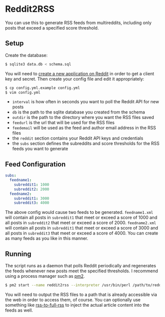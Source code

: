 # Reddit2RSS

You can use this to generate RSS feeds from multireddits, including only posts that exceed a specified score threshold.

## Setup

Create the database:

```sh
$ sqlite3 data.db < schema.sql
```

You will need to [create a new application on Reddit](https://www.reddit.com/prefs/apps) in order to get a client key and secret. Then create your config file and edit it appropriately:

```sh
$ cp config.yml.example config.yml
$ vim config.yml
```

- `interval` is how often in seconds you want to poll the Reddit API for new posts
- `db` is the path to the sqlite database you created from the schema
- `outdir` is the path to the directory where you want the RSS files saved
- `feedurl` is the url that will be used for the RSS files
- `feedemail` will be used as the feed and author email address in the RSS files
- the `reddit` section contains your Reddit API keys and credentials
- the `subs` section defines the subreddits and score thresholds for the RSS feeds you want to generate

## Feed Configuration

```yml
subs:
  feedname1:
    subreddit1: 1000
    subreddit2: 2000
  feedname2:
    subreddit1: 3000
    subreddit3: 4000
```

The above config would cause two feeds to be generated. `feedname1.xml` will contain all posts in `subreddit1` that meet or exceed a score of 1000 and all posts in `subreddit2` that meet or exceed a score of 2000. `feedname2.xml` will contain all posts in `subreddit1` that meet or exceed a score of 3000 and all posts in `subreddit3` that meet or exceed a score of 4000. You can create as many feeds as you like in this manner.

## Running

The script runs as a daemon that polls Reddit periodically and regenerates the feeds whenever new posts meet the specified thresholds. I recommend using a process manager such as [pm2](http://pm2.keymetrics.io/).

```sh
$ pm2 start --name reddit2rss --interpreter /usr/bin/perl /path/to/reddit2rss.pl
```

You will need to output the RSS files to a path that is already accessible via the web in order to access them, of course. You can optionally use something like [rss-to-full-rss](https://www.npmjs.com/package/rss-fulltext) to inject the actual article content into the feeds as well.
